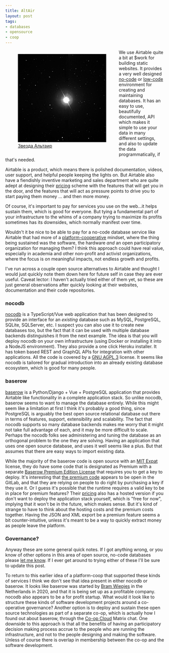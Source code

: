 ```yaml
---
title: AltAir
layout: post
tags:
- databases
- opensource
- coop
---
```



<figure style="width: 300px; margin-right: 20px; float: left;"><a href="https://commons.wikimedia.org/wiki/File:Altair.jpg"><img style="width: 280px;" src="/images/altair.jpg"></a><figcaption><a href="https://commons.wikimedia.org/wiki/File:Altair.jpg">Звезда Альтаир</a></figcaption></figure>

We use Airtable quite a bit at \$work for building static websites. It provides
a very well designed [no-code] or [low-code] environment for creating and
maintaining databases. It has an easy to use, beautifully documented, API which
makes it simple to use your data in many different settings, and also
to update the data programmatically, if that's needed.

Airtable is a product, which means there is polished documentation, videos,
user support, and helpful people keeping the lights on. But Airtable also have
a fiendishly inventive marketing and sales department who are quite adept at
designing their [pricing] scheme with the features that will get you in the
door, and the features that will act as pressure points to drive you to start
paying them money ... and then more money.

Of course, it's important to pay for services you use on the web...it helps
sustain them, which is good for everyone. But tying a fundamental
part of your infrastructure to the whims of a company trying to maximize its
profits sometimes has its downsides, which normally manifest over time.

Wouldn't it be nice to be able to pay for a no-code database service like
Airtable that had more of a [platform-cooperative] mindset, where the thing
being sustained was the software, the hardware *and* an open participatory
organization for managing them? I think this approach could have real value,
especially in academia and other non-profit and activist organizations, where
the focus is on meaningful impacts, not endless growth and profits.

I've run across a couple open source alternatives to Airtable and thought
I would just quickly note them down here for future self in case they are ever
useful. Caveat lector: I haven't actually tried either of them yet, so these
are just general observations after quickly looking at their websites,
documentation and their code repositories.

### nocodb

[nocodb] is a TypeScript/Vue web application that has been designed to provide
an interface for an *existing* database such as MySQL, PostgreSQL, SQLite,
SQLServer, etc. I suspect you can also use it to create new databases too, but
the fact that it can be used with multiple database backends distinguishes it
from the next example. The idea is that you will deploy nocodb on your own
infrastructure (using Docker or installing it into a NodeJS environment). They
also provide a one click Heroku installer. It has token based REST and GraphQL
APIs for integration with other applications. All the code is covered by a [GNU
AGPL 3] license. It seems like nocodb is tailored for gradual introduction into
an already existing database ecosystem, which is good for many people.

### baserow

[baserow] is a Python/Django + Vue + PostgreSQL application that provides
Airtable like functionality in a complete application stack. So unlike nocodb,
baserow seems to want to manage the database entirely. While this might seem
like a limitation at first I think it's probably a good thing, since PostgreSQL
is arguably the best open source relational database out there in terms of
features, support, extensibility and scalability. The fact that nocodb supports
so many database backends makes me worry that it might not take full advantage
of each, and it may be more difficult to scale. Perhaps the nocodb folks see
administering and tuning the database as an orthogonal problem to the one they
are solving. Having an application that uses one open source database, and uses
it well seems like a plus. But that assumes that there are easy ways to import
existing data.

While the majority of the baserow code is open source with an [MIT Expat]
license, they do have some code that is designated as Premium with a separate
[Baserow Premium Edition License] that requires you to get a key to deploy.
It's interesting that [the premium code] appears to be open in the GitLab, and
that they are relying on people to do right by purchasing a key if they use it.
Or I guess it's possible that the runtime requires a valid key to be in place
for premium features? Their [pricing] also has a hosted version if you don't
want to deploy the application stack yourself, which is "free for now",
implying that it won't be in the future, which makes sense. But it's kind of
strange to have to think about the hosting costs and the premium costs
together. Having the JSON and XML export be a premium feature seems a bit
counter-intuitive, unless it's meant to be a way to quickly extract money as
people leave the platform.

### Governance?

Anyway these are some general quick notes. If I got anything wrong, or you know
of other options in this area of open source, no-code databases please [let me
know]. If I ever get around to trying either of these I'll be sure to update
this post.

To return to this earlier idea of a platform-coop that supported these kinds of
services I think we don't see that idea present in either nocodb or baserow. It
looks like baserow was started by [Bram Wiepjes] in the Netherlands in 2020,
and that it is being set up as a profitable company. nocodb also appears to be
a for profit startup. What would it look like to structure these kinds of
software development projects around a co-operative governance? Another option
is to deploy and sustain these open source technologies as part of a separate
co-op, which is actually how I found out about baserow, through the [Co-op
Cloud] Matrix chat. One downside to this approach is that all the benefits of
having an participatory decision making process accrue to the people who are
running the infrastructure, and not to the people designing and making
the software. Unless of course there is overlap in membership between the co-op
and the software development.

[Bram Wiepjes]: https://www.linkedin.com/in/bram-wiepjes-a197a5129/
[baserow]: https://baserow.io/
[pricing scheme]: https://airtable.com/pricing#featureGrid
[nocodb]: https://www.nocodb.com/
[GNU AGPL 3]: https://en.wikipedia.org/wiki/GNU_Affero_General_Public_License
[GraphQL]: https://docs.nocodb.com/setup-and-usages/apis-access
[MIT Expat]: https://en.wikipedia.org/wiki/MIT_License
[pricing]: https://baserow.io/pricing
[platform-cooperative]: https://en.wikipedia.org/wiki/Platform_cooperative
[Baserow Premium Edition License]: https://gitlab.com/bramw/baserow/-/blob/develop/premium/LICENSE
[the premium code]: https://gitlab.com/bramw/baserow/-/tree/develop/premium/backend/src/baserow_premium
[Airtable]: https://airtable.com
[no-code]: https://en.wikipedia.org/wiki/No-code_development_platform
[low-code]: https://en.wikipedia.org/wiki/Low-code_development_platform
[let me know]: mailto:ehs@pobox.com
[Co-op Cloud]: https://coopcloud.tech/
